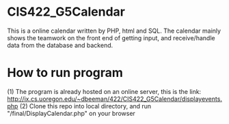 # CIS422_G5Calendar

This is a online calendar written by PHP, html and SQL. The calendar mainly shows the teamwork on the front end of getting input, and receive/handle data from the database and backend.

# How to run program
(1) The program is already hosted on an online server, this is the link: http://ix.cs.uoregon.edu/~dbeeman/422/CIS422_G5Calendar/displayevents.php
(2) Clone this repo into local directory, and run "/final/DisplayCalendar.php" on your browser

